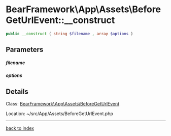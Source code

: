 # BearFramework\App\Assets\BeforeGetUrlEvent::__construct

```php
public __construct ( string $filename , array $options )
```

## Parameters

##### filename

##### options

## Details

Class: [BearFramework\App\Assets\BeforeGetUrlEvent](bearframework.app.assets.beforegeturlevent.class.md)

Location: ~/src/App/Assets/BeforeGetUrlEvent.php

---

[back to index](index.md)

